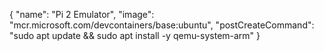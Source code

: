 {
  "name": "Pi 2 Emulator",
  "image": "mcr.microsoft.com/devcontainers/base:ubuntu",
  "postCreateCommand": "sudo apt update && sudo apt install -y qemu-system-arm"
}
